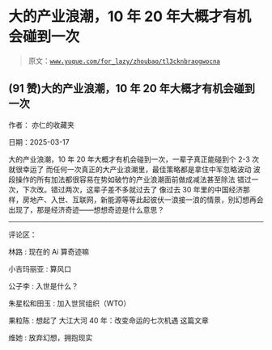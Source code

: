 # 大的产业浪潮，10 年 20 年大概才有机会碰到一次

> 原文：[`www.yuque.com/for_lazy/zhoubao/tl3cknbraogwocna`](https://www.yuque.com/for_lazy/zhoubao/tl3cknbraogwocna)

## (91 赞)大的产业浪潮，10 年 20 年大概才有机会碰到一次

作者： 亦仁的收藏夹

日期：2025-03-17

大的产业浪潮，10 年 20 年大概才有机会碰到一次，一辈子真正能碰到个 2-3 次就很幸运了 而任何一次真正的大产业浪潮里，最佳策略都是拿住中军忽略波动
波段操作的所有加法都很容易在势如破竹的产业浪潮面前做成减法甚至除法 错过一次，下次改。错过两次，这辈子差不多就过去了
像过去 30 年里的中国经济那样，房地产、入世、互联网，新能源等等此起彼伏一浪接一浪的情景，别幻想再会出现了，那是经济奇迹——想想奇迹是什么意思？

* * *

评论区：

林路 : 现在的 Ai 算奇迹嘛

小吉玛丽亚 : 算风口

公子李 : 入世是什么？

朱星松和田玉 : 加入世贸组织（WTO）

果粒陈 : 想起了 大江大河 40 年：改变命运的七次机遇 这篇文章

维她 : 放弃幻想，拥抱现实